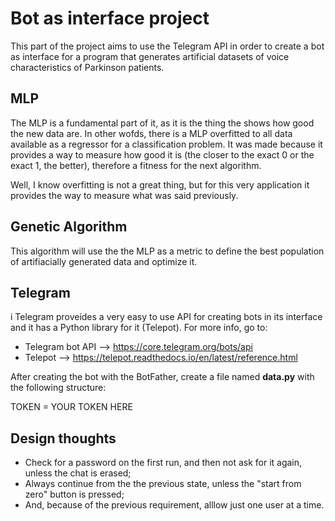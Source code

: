 # Bot as interface project

  This part of the project aims to use the Telegram API in order to create
  a bot as interface for a program that generates artificial datasets of voice 
  characteristics of Parkinson patients. 

## MLP 
  
  The MLP is a fundamental part of it, as it is the thing the shows how good the new
  data are. In other wofds, there is a MLP overfitted to all data available as  a regressor
  for a classification problem. It was made because it provides a way to measure how good
  it is (the closer to the exact 0 or the exact 1, the better), therefore a fitness 
  for the next algorithm.

  Well, I know  overfitting is not a great thing, but for this very application
  it provides the way to measure what was said previously.

## Genetic Algorithm
  
  This algorithm will use the the MLP as a metric to define the best population
  of artifiacially generated data and optimize it.


## Telegram
i 
 Telegram proveides a very easy to use API for creating bots in its interface
 and it has a Python library for it (Telepot). For more info, go to:

+ Telegram bot API -->  <https://core.telegram.org/bots/api>
+ Telepot --> <https://telepot.readthedocs.io/en/latest/reference.html>

After creating the bot with the BotFather, create a file named **data.py** with the following structure:

TOKEN = YOUR TOKEN HERE

## Design thoughts
  
  + Check for a password on the first run, and then not ask for it again, unless
    the chat is erased;
  + Always continue from the the previous state, unless the "start from zero" 
    button is pressed;
  + And, because of the previous requirement, alllow just one user at a time.

